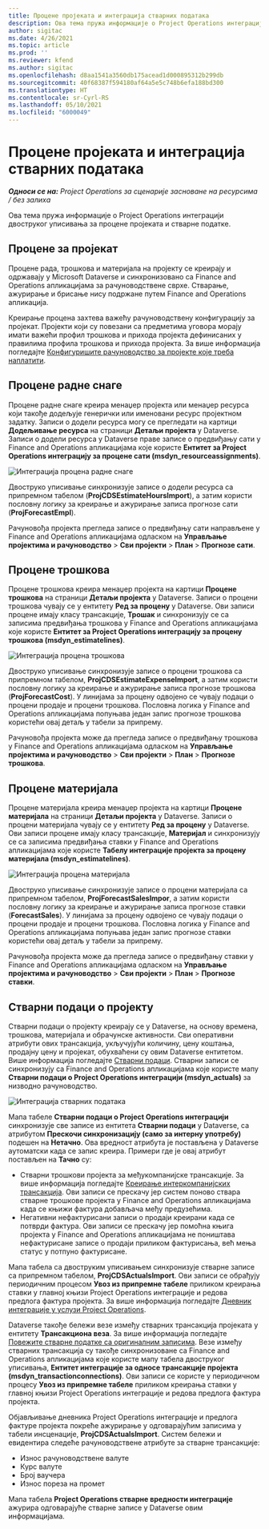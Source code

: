 ```yaml
---
title: Процене пројеката и интеграција стварних података
description: Ова тема пружа информације о Project Operations интеграцији двоструког уписивања за процене пројеката и стварне податке.
author: sigitac
ms.date: 4/26/2021
ms.topic: article
ms.prod: ''
ms.reviewer: kfend
ms.author: sigitac
ms.openlocfilehash: d8aa1541a3560db175acead1d000895312b299db
ms.sourcegitcommit: 40f68387f594180af64a5e5c748b6efa188bd300
ms.translationtype: HT
ms.contentlocale: sr-Cyrl-RS
ms.lasthandoff: 05/10/2021
ms.locfileid: "6000049"
---
```

# <a name="project-estimates-and-actuals-integration"></a>Процене пројеката и интеграција стварних података

_**Односи се на:** Project Operations за сценарије засноване на ресурсима / без залиха_

Ова тема пружа информације о Project Operations интеграцији двоструког уписивања за процене пројеката и стварне податке.

## <a name="project-estimates"></a>Процене за пројекат

Процене рада, трошкова и материјала на пројекту се креирају и одржавају у Microsoft Dataverse и синхронизовано са Finance and Operations апликацијама за рачуноводствене сврхе. Стварање, ажурирање и брисање нису подржане путем Finance and Operations апликација.

Креирање процена захтева важећу рачуноводствену конфигурацију за пројекат. Пројекти који су повезани са предметима уговора морају имати важећи профил трошкова и прихода пројекта дефинисаних у правилима профила трошкова и прихода пројекта. За више информација погледајте [Конфигуришите рачуноводство за пројекте које треба наплатити](../project-accounting/configure-accounting-billable-projects.md#configure-project-cost-and-revenue-profile-rules).

## <a name="labor-estimates"></a>Процене радне снаге

Процене радне снаге креира менаџер пројекта или менаџер ресурса који такође додељује генерички или именовани ресурс пројектном задатку. Записи о додели ресурса могу се прегледати на картици **Додељивање ресурса** на страници **Детаљи пројекта** у Dataverse. Записи о додели ресурса у Dataverse праве записе о предвиђању сати у Finance and Operations апликацијама које користе **Ентитет за Project Operations интеграцију за процене сати (msdyn\_resourceassignments)**.

   ![Интеграција процена радне снаге](./Media/DW4LaborEstimates.png)

Двоструко уписивање синхронизује записе о додели ресурса са припремном табелом (**ProjCDSEstimateHoursImport**), а затим користи пословну логику за креирање и ажурирање записа прогнозе сати (**ProjForecastEmpl**).

Рачуновођа пројекта прегледа записе о предвиђању сати направљене у Finance and Operations апликацијама одласком на **Управљање пројектима и рачуноводство** > **Сви пројекти** > **План** > **Прогнозе сати**.

## <a name="expense-estimates"></a>Процене трошкова

Процене трошкова креира менаџер пројекта на картици **Процене трошкова** на страници **Детаљи пројекта** у Dataverse. Записи о процени трошкова чувају се у ентитету **Ред за процену** у Dataverse. Ови записи процене имају класу трансакције, **Трошак** и синхронизују се са записима предвиђања трошкова у Finance and Operations апликацијама које користе **Ентитет за Project Operations интеграцију за процену трошкова (msdyn\_estimatelines)**.

   ![Интеграција процена трошкова](./Media/DW4ExpenseEstimates.png)

Двоструко уписивање синхронизује записе о процени трошкова са припремном табелом, **ProjCDSEstimateExpenseImport**, а затим користи пословну логику за креирање и ажурирање записа прогнозе трошкова (**ProjForecastCost**). У линијама за процену одвојено се чувају подаци о процени продаје и процени трошкова. Пословна логика у Finance and Operations апликацијама попуњава један запис прогнозе трошкова користећи овај детаљ у табели за припрему.

Рачуновођа пројекта може да прегледа записе о предвиђању трошкова у Finance and Operations апликацијама одласком на **Управљање пројектима и рачуноводство** > **Сви пројекти** > **План** > **Прогнозе трошкова**.

## <a name="material-estimates"></a>Процене материјала

Процене материјала креира менаџер пројекта на картици **Процене материјала** на страници **Детаљи пројекта** у Dataverse. Записи о процени материјала чувају се у ентитету **Ред за процену** у Dataverse. Ови записи процене имају класу трансакције, **Материјал** и синхронизују се са записима предвиђања ставки у Finance and Operations апликацијама које користе **Табелу интеграције пројекта за процену материјала (msdyn\_estimatelines)**.

   ![Интеграција процена материјала](./Media/DW4MaterialEstimates.png)

Двоструко уписивање синхронизује записе о процени материјала са припремном табелом, **ProjForecastSalesImpor**, а затим користи пословну логику за креирање и ажурирање записа прогнозе ставки (**ForecastSales**). У линијама за процену одвојено се чувају подаци о процени продаје и процени трошкова. Пословна логика у Finance and Operations апликацијама попуњава један запис прогнозе ставки користећи овај детаљ у табели за припрему.

Рачуновођа пројекта може да прегледа записе о предвиђању ставки у Finance and Operations апликацијама одласком на **Управљање пројектима и рачуноводство** > **Сви пројекти** > **План** > **Прогнозе ставки**.

## <a name="project-actuals"></a>Стварни подаци о пројекту

Стварни подаци о пројекту креирају се у Dataverse, на основу времена, трошкова, материјала и обрачунске активности. Сви оперативни атрибути ових трансакција, укључујући количину, цену коштања, продајну цену и пројекат, обухваћени су овим Dataverse ентитетом. Више информација погледајте [Стварни подаци](../actuals/actuals-overview.md). Стварни записи се синхронизују са Finance and Operations апликацијама које користе мапу **Стварни подаци о Project Operations интеграцији (msdyn\_actuals)** за низводно рачуноводство.

   ![Интеграција стварних података](./Media/DW4Actuals.png)

Мапа табеле **Стварни подаци о Project Operations интеграцији** синхронизује све записе из ентитета **Стварни подаци** у Dataverse, са атрибутом **Прескочи синхронизацију (само за интерну употребу)** подешен на **Нетачно**. Ова вредност атрибута је постављена у Dataverse аутоматски када се запис креира. Примери где је овај атрибут постављен на **Тачно** су:

  - Стварни трошкови пројекта за међукомпанијске трансакције. За више информација погледајте [Креирање интеркомпанијских трансакција](../project-accounting/create-intercompany-transactions.md). Ови записи се прескачу јер систем поново ствара стварне трошкове пројекта у Finance and Operations апликацијама када се књижи фактура добављача међу предузећима.
  - Негативни нефактурисани записи о продаји креирани када се потврди фактура. Ови записи се прескачу јер помоћна књига пројекта у Finance and Operations апликацијама не поништава нефактурисане записе о продаји приликом фактурисања, већ мења статус у потпуно фактурисане.

Мапа табела са двоструким уписивањем синхронизује стварне записе са припремном табелом, **ProjCDSActualsImport**. Ови записи се обрађују периодичним процесом **Увоз из припремне табеле** приликом креирања ставки у главној књизи Project Operations интеграције и редова предлога фактура пројекта. За више информација погледајте [Дневник интеграције у услузи Project Operations](../project-accounting/project-operations-integration-journal.md).

Dataverse такође бележи везе између стварних трансакција пројеката у ентитету **Трансакциона веза**. За више информација погледајте [Повежите стварне податке са оригиналним записима](../actuals/linkingactuals.md). Везе између стварних трансакција су такође синхронизоване са Finance and Operations апликацијама које користе мапу табела двоструког уписивања, **Ентитет интеграције за односе трансакције пројекта (msdyn\_transactionconnections)**. Ови записи се користе у периодичном процесу **Увоз из припремне табеле** приликом креирања ставки у главној књизи Project Operations интеграције и редова предлога фактура пројекта.

Објављивање дневника Project Operations интеграције и предлога фактуре пројекта покреће ажурирање у одговарајућим записима у табели инсценације, **ProjCDSActualsImport**. Систем бележи и евидентира следеће рачуноводствене атрибуте за стварне трансакције:

- Износ рачуноводствене валуте
- Курс валуте
- Број ваучера
- Износ пореза на промет

Мапа табела **Project Operations стварне вредности интеграције** ажурира одговарајуће стварне записе у Dataverse овим информацијама.
